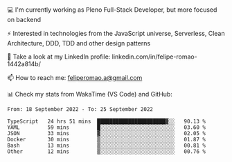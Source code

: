 💻 I'm currently working as Pleno Full-Stack Developer, but more focused on backend

⚡ Interested in technologies from the JavaScript universe, Serverless, Clean Architecture, DDD, TDD and other design patterns

👥 Take a look at my LinkedIn profile: linkedin.com/in/felipe-romao-1442a814b/

📫 How to reach me: feliperomao.a@gmail.com

📊 Check my stats from WakaTime (VS Code) and GitHub:

<!--START_SECTION:waka-->

```text
From: 18 September 2022 - To: 25 September 2022

TypeScript   24 hrs 51 mins  ██████████████████████▓░░   90.13 %
YAML         59 mins         █░░░░░░░░░░░░░░░░░░░░░░░░   03.60 %
JSON         33 mins         ▓░░░░░░░░░░░░░░░░░░░░░░░░   02.05 %
Docker       30 mins         ▒░░░░░░░░░░░░░░░░░░░░░░░░   01.87 %
Bash         13 mins         ▒░░░░░░░░░░░░░░░░░░░░░░░░   00.81 %
Other        12 mins         ▒░░░░░░░░░░░░░░░░░░░░░░░░   00.76 %
```

<!--END_SECTION:waka-->
